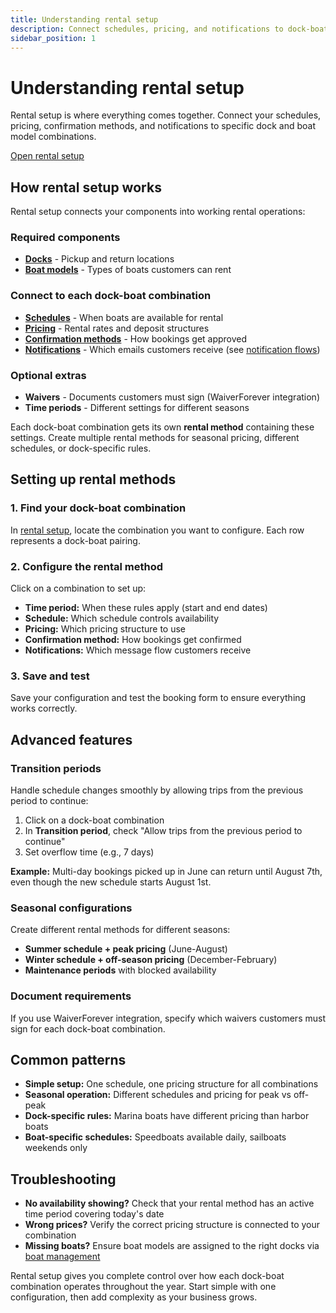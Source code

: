 ```yaml
---
title: Understanding rental setup
description: Connect schedules, pricing, and notifications to dock-boat combinations for complete rental control
sidebar_position: 1
---
```


# Understanding rental setup

Rental setup is where everything comes together. Connect your schedules, pricing, confirmation methods, and notifications to specific dock and boat model combinations.

<div class="button-container">
  <a href="https://dashboard.letsbook.app/rental-setup" class="button button--primary" target="_blank" rel="noopener noreferrer">Open rental setup</a>
</div>

## How rental setup works

Rental setup connects your components into working rental operations:

### Required components

- **[Docks](manage-docks)** - Pickup and return locations
- **[Boat models](../../boats/manage-boats)** - Types of boats customers can rent

### Connect to each dock-boat combination

- **[Schedules](../schedules)** - When boats are available for rental
- **[Pricing](../pricing)** - Rental rates and deposit structures
- **[Confirmation methods](booking-confirmation-settings)** - How bookings get approved
- **[Notifications](https://dashboard.letsbook.app/notifications)** - Which emails customers receive (see [notification flows](https://support.letsbook.app/article/88-notifications))

### Optional extras

- **Waivers** - Documents customers must sign (WaiverForever integration)
- **Time periods** - Different settings for different seasons

Each dock-boat combination gets its own **rental method** containing these settings. Create multiple rental methods for seasonal pricing, different schedules, or dock-specific rules.

## Setting up rental methods

### 1. Find your dock-boat combination

In [rental setup](https://dashboard.letsbook.app/rental-setup), locate the combination you want to configure. Each row represents a dock-boat pairing.

### 2. Configure the rental method

Click on a combination to set up:

- **Time period:** When these rules apply (start and end dates)
- **Schedule:** Which schedule controls availability
- **Pricing:** Which pricing structure to use
- **Confirmation method:** How bookings get confirmed
- **Notifications:** Which message flow customers receive

### 3. Save and test

Save your configuration and test the booking form to ensure everything works correctly.

## Advanced features

### Transition periods

Handle schedule changes smoothly by allowing trips from the previous period to continue:

1. Click on a dock-boat combination
2. In **Transition period**, check "Allow trips from the previous period to continue"
3. Set overflow time (e.g., 7 days)

**Example:** Multi-day bookings picked up in June can return until August 7th, even though the new schedule starts August 1st.

### Seasonal configurations

Create different rental methods for different seasons:

- **Summer schedule + peak pricing** (June-August)
- **Winter schedule + off-season pricing** (December-February)
- **Maintenance periods** with blocked availability

### Document requirements

If you use WaiverForever integration, specify which waivers customers must sign for each dock-boat combination.

## Common patterns

- **Simple setup:** One schedule, one pricing structure for all combinations
- **Seasonal operation:** Different schedules and pricing for peak vs off-peak
- **Dock-specific rules:** Marina boats have different pricing than harbor boats
- **Boat-specific schedules:** Speedboats available daily, sailboats weekends only

## Troubleshooting

- **No availability showing?** Check that your rental method has an active time period covering today's date
- **Wrong prices?** Verify the correct pricing structure is connected to your combination
- **Missing boats?** Ensure boat models are assigned to the right docks via [boat management](../../boats/assign-boats-to-docks)

Rental setup gives you complete control over how each dock-boat combination operates throughout the year. Start simple with one configuration, then add complexity as your business grows.
